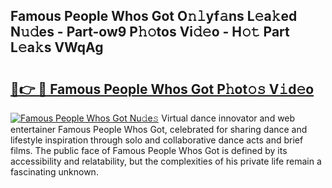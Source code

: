 ## Famous People Whos Got O𝚗𝚕yf𝚊ns L𝚎a𝚔ed N𝚞𝚍es - Part-ow9 P𝚑𝚘tos Vi𝚍𝚎o - H𝚘𝚝 Part L𝚎a𝚔s VWqAg

# <h2><a href="http://kf61ifr.oniu.top/?m=Famous+People+Whos+Got">🔗👉 🔴 Famous People Whos Got P𝚑ot𝚘𝚜 V𝚒d𝚎o</a></h2>

[![Famous People Whos Got Nu𝚍e𝚜](https://i.imgur.com/0qMVB7G.gif)](http://kf61ifr.oniu.top/?m=Famous+People+Whos+Got)
Virtual dance innovator and web entertainer Famous People Whos Got, celebrated for sharing dance and lifestyle inspiration through solo and collaborative dance acts and brief films. The public face of Famous People Whos Got is defined by its accessibility and relatability, but the complexities of his private life remain a fascinating unknown.  
